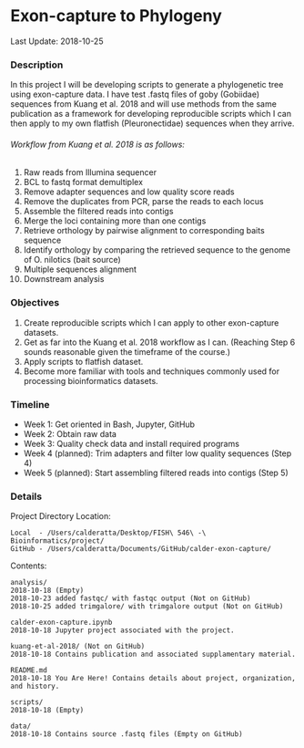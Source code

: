 # Exon-capture to Phylogeny
Last Update: 2018-10-25

### Description
In this project I will be developing scripts to generate a phylogenetic tree using exon-capture data. I have test .fastq files of goby (Gobiidae) sequences from Kuang et al. 2018 and will use methods from the same publication as a framework for developing reproducible scripts which I can then apply to my own flatfish (Pleuronectidae) sequences when they arrive.

###### Workflow from Kuang et al. 2018 is as follows:
1. Raw reads from Illumina sequencer
2. BCL to fastq format demultiplex
3. Remove adapter sequences and low quality score reads
4. Remove the duplicates from PCR, parse the reads to each locus
5. Assemble the filtered reads into contigs
6. Merge the loci containing more than one contigs
7. Retrieve orthology by pairwise alignment to corresponding baits sequence
8. Identify orthology by comparing the retrieved sequence to the genome of O. nilotics (bait source)
9. Multiple sequences alignment
10. Downstream analysis

### Objectives
1. Create reproducible scripts which I can apply to other exon-capture datasets.
2. Get as far into the Kuang et al. 2018 workflow as I can. (Reaching Step 6 sounds reasonable given the timeframe of the course.)
3. Apply scripts to flatfish dataset.
4. Become more familiar with tools and techniques commonly used for processing bioinformatics datasets.

### Timeline
- Week 1: Get oriented in Bash, Jupyter, GitHub
- Week 2: Obtain raw data
- Week 3: Quality check data and install required programs
- Week 4 (planned): Trim adapters and filter low quality sequences (Step 4)
- Week 5 (planned): Start assembling filtered reads into contigs (Step 5)

### Details

Project Directory Location:

    Local  - /Users/calderatta/Desktop/FISH\ 546\ -\ Bioinformatics/project/
    GitHub - /Users/calderatta/Documents/GitHub/calder-exon-capture/

Contents:

    analysis/
    2018-10-18 (Empty)
    2018-10-23 added fastqc/ with fastqc output (Not on GitHub)
    2018-10-25 added trimgalore/ with trimgalore output (Not on GitHub)
    
    calder-exon-capture.ipynb
    2018-10-18 Jupyter project associated with the project.

    kuang-et-al-2018/ (Not on GitHub)
    2018-10-18 Contains publication and associated supplamentary material.

    README.md
    2018-10-18 You Are Here! Contains details about project, organization, and history.

    scripts/
    2018-10-18 (Empty)

    data/
    2018-10-18 Contains source .fastq files (Empty on GitHub)

